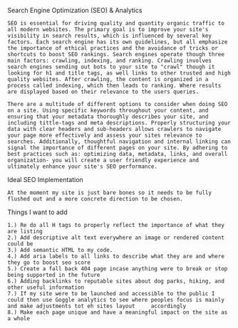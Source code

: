 Search Engine Optimization (SEO) & Analytics

    SEO is essential for driving quality and quantity organic traffic to all modern websites. The primary goal is to improve your site's visibility in search results, which is influenced by several key factors. Each search engine has its own guidelines, but all emphasize the importance of ethical practices and the avoidance of tricks or shortcuts to boost SEO rankings. Search engines operate though three main factors: crawling, indexing, and ranking. Crawling involves search engines sending out bots to your site to "crawl" though it looking for h1 and title tags, as well links to other trusted and high quality websites. After crawling, the content is organized in a process called indexing, which then leads to ranking. Where results are displayed based on their relevance to the users queries.

    There are a multitude of different options to consider when doing SEO on a site. Using specific keywords throughout your content, and ensuring that your metadata thoroughly describes your site, and including tittle-tags and meta descriptions. Properly structuring your data with clear headers and sub-headers allows crawlers to navigate your page more effectively and assess your sites relevance to searches. Additionally, thoughtful navigation and internal linking can signal the importance of different pages on your site. By adhering to best practices such as: optimizing data, metadata, links, and overall organization- you will create a user friendly experience and ultimately enhance your site's SEO performance.

Ideal SEO Implementation

    At the moment my site is just bare bones so it needs to be fully flushed out and a more concrete direction to be chosen.

Things I want to add

    1.) Re do all H tags to properly reflect the importance of what they are listing
    2.) Add descriptive alt text everywhere an image or rendered content could be
    3.) Add semantic HTML to my code.
    4.) Add aria labels to all links to describe what they are and where they go to boost seo score
    5.) Create a fall back 404 page incase anything were to break or stop being supported in the future
    6.) Adding backlinks to reputable sites about dog parks, hiking, and other useful information
    7.) If my site were to be launched and accessible to the public I could then use Goggle analytics to see where peoples focus is mainly and make adjustments tot eh sites layout     accordingly
    8.) Make each page unique and have a meaningful impact on the site as a whole
